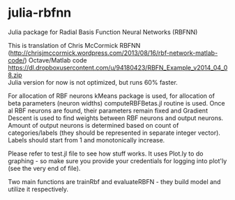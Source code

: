 julia-rbfnn
===========

Julia package for Radial Basis Function Neural Networks (RBFNN)

This is translation of Chris McCormick RBFNN (http://chrisjmccormick.wordpress.com/2013/08/16/rbf-network-matlab-code/) Octave/Matlab code https://dl.dropboxusercontent.com/u/94180423/RBFN_Example_v2014_04_08.zip  
Julia version for now is not optimized, but runs 60% faster.

For allocation of RBF neurons kMeans package is used, for allocation of beta parameters (neuron widths) computeRBFBetas.jl routine is used.
Once al RBF neurons are found, their parameters remain fixed and Gradient Descent is used to find weights between RBF neurons and output neurons.
Amount of output neurons is determined based on count of categories/labels (they should be represented in separate integer vector). Labels should start from 1 and monotonically increase. 

Please refer to test.jl file to see how stuff works. It uses Plot.ly to do graphing - so make sure you provide your credentials for logging into plot'ly (see the very end of file).

Two main functions are trainRbf and evaluateRBFN - they build model and utilize it respectively. 
